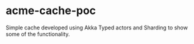 # acme-cache-poc
Simple cache developed using Akka Typed actors and Sharding to show some of the functionality.

